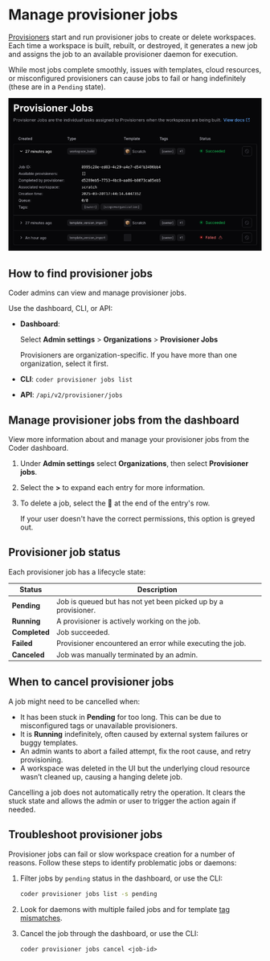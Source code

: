 # Manage provisioner jobs

[Provisioners](./index.md) start and run provisioner jobs to create or delete workspaces.
Each time a workspace is built, rebuilt, or destroyed, it generates a new job and assigns
the job to an available provisioner daemon for execution.

While most jobs complete smoothly, issues with templates, cloud resources, or misconfigured
provisioners can cause jobs to fail or hang indefinitely (these are in a `Pending` state).

![Provisioner jobs in the dashboard](../../images/admin/provisioners/provisioner-jobs.png)

## How to find provisioner jobs

Coder admins can view and manage provisioner jobs.

Use the dashboard, CLI, or API:

- **Dashboard**:

   Select **Admin settings** > **Organizations** > **Provisioner Jobs**

   Provisioners are organization-specific. If you have more than one organization, select it first.

- **CLI**: `coder provisioner jobs list`
- **API**: `/api/v2/provisioner/jobs`

## Manage provisioner jobs from the dashboard

View more information about and manage your provisioner jobs from the Coder dashboard.

1. Under **Admin settings** select **Organizations**, then select **Provisioner jobs**.

1. Select the **>** to expand each entry for more information.

1. To delete a job, select the 🚫 at the end of the entry's row.

   If your user doesn't have the correct permissions, this option is greyed out.

## Provisioner job status

Each provisioner job has a lifecycle state:

| Status        | Description                                                    |
|---------------|----------------------------------------------------------------|
| **Pending**   | Job is queued but has not yet been picked up by a provisioner. |
| **Running**   | A provisioner is actively working on the job.                  |
| **Completed** | Job succeeded.                                                 |
| **Failed**    | Provisioner encountered an error while executing the job.      |
| **Canceled**  | Job was manually terminated by an admin.                       |

## When to cancel provisioner jobs

A job might need to be cancelled when:

- It has been stuck in **Pending** for too long. This can be due to misconfigured tags or unavailable provisioners.
- It is **Running** indefinitely, often caused by external system failures or buggy templates.
- An admin wants to abort a failed attempt, fix the root cause, and retry provisioning.
- A workspace was deleted in the UI but the underlying cloud resource wasn’t cleaned up, causing a hanging delete job.

Cancelling a job does not automatically retry the operation.
It clears the stuck state and allows the admin or user to trigger the action again if needed.

## Troubleshoot provisioner jobs

Provisioner jobs can fail or slow workspace creation for a number of reasons.
Follow these steps to identify problematic jobs or daemons:

1. Filter jobs by `pending` status in the dashboard, or use the CLI:

   ```bash
   coder provisioner jobs list -s pending
   ```

1. Look for daemons with multiple failed jobs and for template [tag mismatches](./index.md#provisioner-tags).

1. Cancel the job through the dashboard, or use the CLI:

   ```shell
   coder provisioner jobs cancel <job-id>
   ```
